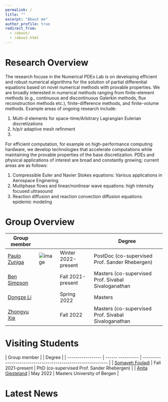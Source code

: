 ```yaml
---
permalink: /
title: ""
excerpt: "About me"
author_profile: true
redirect_from: 
  - /about/
  - /about.html
---
```


Research Overview
======
The research focuse in the Numerical PDEs Lab is on developing efficient and robust numerical algorithms for the solution of 
partial differential equations based on novel numerical methods with provable properties. We are broadly interested in numerical methods ranging from 
finite-element methods (e.g., continuous and discontinuous Galerkin methods, flux reconstruction methods etc.), finite-difference methods, and finite-volume methods. 
Example areas of ongoing research include: 

1. Multi-d elements for space-time/Arbitrary Lagrangian Eulerian discretizations 
1. h/p/r adaptive mesh refinment
1. 

For efficient computation, for example on high-performance computing hardware, we develop technologies that accelerate computations while maintaining 
the provable properties of the base discretization. PDEs and physical applications of interest are broad and constantly growing; current areas are as follows: 

1. Compressible Euler and Navier Stokes equations: Various applications in Aerospace Enginering  
1. Mulitphase flows and linear/nonlinear wave equations: high intensity focused ultrasound 
1. Reaction diffusion and reaction convection diffusion equations: epidemic modeling 


Group Overview
======

| Group member      |                               |                     |     Degree                                                   |
| -------------     |-----                          | ------------------- | ------------------------------------------------------------ |
| [Paulo Zuniga](#) |![image](./images/profile.png) | Winter 2022-present | PostDoc (co-supervised Prof. Sander Rhebergen)               |
| [Ben Simpson](#)  |                             | Fall 2021-present   | Masters (co-supervised Prof. Sivabal Sivaloganathan          |
| [Dongze Li](#)    |                             | Spring 2022         | Masters                                                      |
| [Zhongyu Xie](#)  |                             | Fall 2022           | Masters (co-supervised Prof. Sivabal Sivaloganathan          |

Visiting Students 
======

| Group member             |                   |     Degree                                                   |
| -----------------        | ------ ---------- | ------------------------------------------------------------ |
| [Somayeh Fouladi](#)     | Fall 2021-present | PhD (co-supervised Prof. Sander Rhebergen)                   |
| [Anita Gjesteland](#)    | May 2022          | Masters University of Bergen                                 |

Latest News
======
<!---
#a test url [orcid](http://orcid.org/0000-0001-6946-8523)
--->